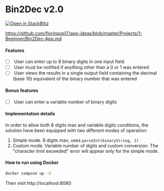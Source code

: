 # Bin2Dec v2.0

[![Open in StackBlitz](https://developer.stackblitz.com/img/open_in_stackblitz.svg)](https://stackblitz.com/github/arslan-dev/bin2dec)

https://github.com/florinpop17/app-ideas/blob/master/Projects/1-Beginner/Bin2Dec-App.md

#### Features

- [ ]  User can enter up to 8 binary digits in one input field
- [ ]  User must be notified if anything other than a 0 or 1 was entered
- [ ]  User views the results in a single output field containing the decimal (base 10) equivalent of the binary number that was entered

#### Bonus features

- [ ]  User can enter a variable number of binary digits

#### Implementation details

In order to allow both 8 digits max and variable digits conditions, the solution have been equipped with two different modes of operation:
1. Simple mode. 8 digits max, uses `parseInt(binaryString, 2)`
2. Custom mode. Variable number of digits and custom conversion.
The "character limit exceeded" error will appear only for the simple mode.

#### How to run using Docker

```bash
docker compose up -d
```

Then visit http://localhost:8080